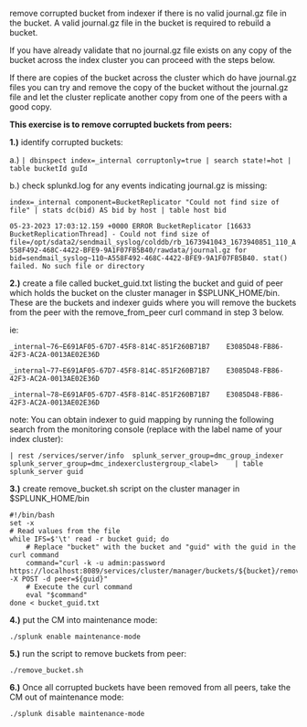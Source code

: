 
remove corrupted bucket from indexer if there is no valid journal.gz file in the bucket. A valid journal.gz file in the bucket is required to rebuild a bucket.

If you have already validate that no journal.gz file exists on any copy of the bucket across the index cluster you can proceed with the steps below.

If there are copies of the bucket across the cluster which do have journal.gz files you can try and remove the copy of the bucket without the journal.gz file and let the cluster replicate another copy from one of the peers with a good copy.


**This exercise is to remove corrupted buckets from peers:**


**1.)** identify corrupted buckets:

a.)
```| dbinspect index=_internal corruptonly=true | search state!=hot | table bucketId guId```


b.) check splunkd.log for any events indicating journal.gz is missing:

```index=_internal component=BucketReplicator "Could not find size of file" | stats dc(bid) AS bid by host | table host bid```

```05-23-2023 17:03:12.159 +0000 ERROR BucketReplicator [16633 BucketReplicationThread] - Could not find size of file=/opt/sdata2/sendmail_syslog/colddb/rb_1673941043_1673940851_110_A558F492-468C-4422-BFE9-9A1F07FB5B40/rawdata/journal.gz for bid=sendmail_syslog~110~A558F492-468C-4422-BFE9-9A1F07FB5B40. stat() failed. No such file or directory```



**2.)** create a file called bucket_guid.txt listing the bucket and guid of peer which holds the bucket on the cluster manager in $SPLUNK_HOME/bin. These are the buckets and indexer guids where you will remove the buckets from the peer with the remove_from_peer curl command in step 3 below.

ie:

```_internal~76~E691AF05-67D7-45F8-814C-851F260B71B7	E3085D48-FB86-42F3-AC2A-0013AE02E36D```

```_internal~77~E691AF05-67D7-45F8-814C-851F260B71B7	E3085D48-FB86-42F3-AC2A-0013AE02E36D```

```_internal~78~E691AF05-67D7-45F8-814C-851F260B71B7	E3085D48-FB86-42F3-AC2A-0013AE02E36D```


note: You can obtain indexer to guid mapping by running the following search from the monitoring console (replace <label> with the label name of your index cluster):

```| rest /services/server/info  splunk_server_group=dmc_group_indexer splunk_server_group=dmc_indexerclustergroup_<label>    | table splunk_server guid```


**3.)** create remove_bucket.sh script on the cluster manager in $SPLUNK_HOME/bin

```
#!/bin/bash
set -x
# Read values from the file
while IFS=$'\t' read -r bucket guid; do
    # Replace "bucket" with the bucket and "guid" with the guid in the curl command
    command="curl -k -u admin:password https://localhost:8089/services/cluster/manager/buckets/${bucket}/remove_from_peer -X POST -d peer=${guid}"
    # Execute the curl command
    eval "$command"
done < bucket_guid.txt
```

**4.)** put the CM into maintenance mode:

```./splunk enable maintenance-mode```

**5.)** run the script to remove buckets from peer:

```./remove_bucket.sh```


**6.)** Once all corrupted buckets have been removed from all peers, take the CM out of maintenance mode:

```./splunk disable maintenance-mode```











